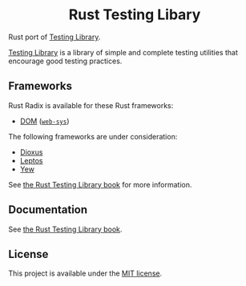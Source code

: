 <h1 align="center">Rust Testing Libary</h1>

Rust port of [Testing Library](https://testing-library.com/).

[Testing Library](https://testing-library.com/) is a library of simple and complete testing utilities that encourage good testing practices.

## Frameworks

Rust Radix is available for these Rust frameworks:

-   [DOM](./packages/dom) ([`web-sys`](https://rustwasm.github.io/wasm-bindgen/web-sys/index.html))

The following frameworks are under consideration:

-   [Dioxus](https://dioxuslabs.com/)
-   [Leptos](https://leptos.dev/)
-   [Yew](https://yew.rs/)

See [the Rust Testing Library book](https://testing-library.rustforweb.org/introduction.html#frameworks) for more information.

## Documentation

See [the Rust Testing Library book](https://testing-library.rustforweb.org).

## License

This project is available under the [MIT license](LICENSE.md).
